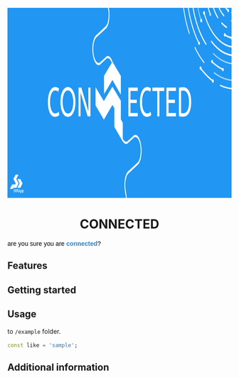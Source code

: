 <p align="center">
  <a href="https://isar.dev">
    <img src="https://github.com/sohrabonline/connected/blob/6d2bb150eb1597270414f08dc3dfed47b5991929/assets/logo.png" height="428">
  </a>
  <h1 align="center">CONNECTED</h1>
  <pre style="text-align: start;color: rgb(0, 0, 0);"><span style="color: rgb(0, 0, 0); font-family: Verdana, Geneva, sans-serif;">are you sure you are</span><span style="font-family: Verdana, Geneva, sans-serif;"> <strong><span style="color: rgb(44, 130, 201);">connected</span></strong>?</span></pre>
<div id="gtx-trans" style="position: absolute; left: 211px; top: -5px;">
    <div class="gtx-trans-icon"></div>
</div>
</p>




## Features


## Getting started



## Usage

to `/example` folder.

```dart
const like = 'sample';
```

## Additional information


